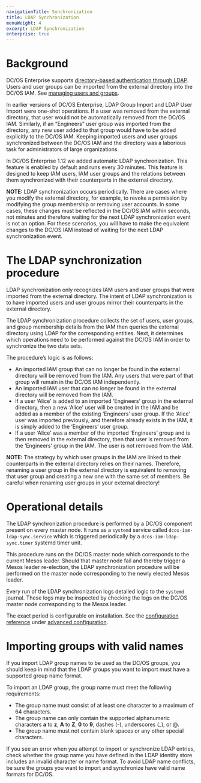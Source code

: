```yaml
---
navigationTitle: Synchronization
title: LDAP Synchronization 
menuWeight: 4
excerpt: LDAP Synchronization
enterprise: true
---
```


<!-- The source repository for this topic is https://github.com/dcos/dcos-docs-site -->
# Background

DC/OS Enterprise supports [directory-based authentication through LDAP](/mesosphere/dcos/2.2/security/ent/ldap/). Users and user groups can be imported from the external directory into the DC/OS IAM. See [managing users and groups](/mesosphere/dcos/2.2/security/ent/users-groups/).

In earlier versions of DC/OS Enterprise, LDAP Group Import and LDAP User Import were one-shot operations. If a user was removed from the external directory, that user would not be automatically removed from the DC/OS IAM. Similarly, if an “Engineers” user group was imported from the directory, any new user added to that group would have to be added explicitly to the DC/OS IAM. Keeping imported users and user groups synchronized between the DC/OS IAM and the directory was a laborious task for administrators of large organizations.

In DC/OS Enterprise 1.12 we added automatic LDAP synchronization. This feature is enabled by default and runs every 30 minutes. This feature is designed to keep IAM users, IAM user groups and the relations between them synchronized with their counterparts in the external directory.

<p class="message--note"><strong>NOTE: </strong> LDAP synchronization occurs periodically. There are cases where you modify the external directory, for example, to revoke a permission by modifying the group membership or removing user accounts. In some cases, these changes must be reflected in the DC/OS IAM within seconds, not minutes and therefore waiting for the next LDAP synchronization event is not an option. For these scenarios, you will have to make the equivalent changes to the DC/OS IAM instead of waiting for the next LDAP synchronization event.</p>

# The LDAP synchronization procedure
LDAP synchronization only recognizes IAM users and user groups that were imported from the external directory. The intent of LDAP synchronization is to have imported users and user groups mirror their counterparts in the external directory.

The LDAP synchronization procedure collects the set of users, user groups, and group membership details from the IAM then queries the external directory using LDAP for the corresponding entities. Next, it determines which operations need to be performed against the DC/OS IAM in order to synchronize the two data sets.

The procedure’s logic is as follows:
- An imported IAM group that can no longer be found in the external directory will be removed from the IAM. Any users that were part of that group will remain in the DC/OS IAM independently.
- An imported IAM user that can no longer be found in the external directory will be removed from the IAM.
- If a user ‘Alice’ is added to an imported ‘Engineers’ group in the external directory, then a new ‘Alice’ user will be created in the IAM and be added as a member of the existing ‘Engineers’ user group. If the ‘Alice’ user was imported previously, and therefore already exists in the IAM, it is simply added to the ‘Engineers’ user group.
- If a user ‘Alice’ was a member of the imported ‘Engineers’ group and is then removed in the external directory, then that user is removed from the ‘Engineers’ group in the IAM. The user is not removed from the IAM.

<p class="message--note"><strong>NOTE: </strong> The strategy by which user groups in the IAM are linked to their counterparts in the external directory relies on their names. Therefore, renaming a user group in the external directory is equivalent to removing that user group and creating a new one with the same set of members. Be careful when renaming user groups in your external directory!</p>

# Operational details
The LDAP synchronization procedure is performed by a DC/OS component present on every master node. It runs as a `systemd` service called `dcos-iam-ldap-sync.service` which is triggered periodically by a `dcos-iam-ldap-sync.timer` systemd timer unit.

This procedure runs on the DC/OS master node which corresponds to the current Mesos leader. Should that master node fail and thereby trigger a Mesos leader re-election, the LDAP synchronization procedure will be performed on the master node corresponding to the newly elected Mesos leader.

Every run of the LDAP synchronization logs detailed logic to the `systemd` journal. These logs may be inspected by checking the logs on the DC/OS master node corresponding to the Mesos leader.

The exact period is configurable on installation. See the [configuration reference](/mesosphere/dcos/2.2/installing/production/advanced-configuration/configuration-reference/) under [advanced configuration](/mesosphere/dcos/2.2/installing/production/advanced-configuration/). 

# Importing groups with valid names
If you import LDAP group names to be used as the DC/OS groups, you should keep in mind that the LDAP groups you want to import must have a supported group name format. 

To import an LDAP group, the group name must meet the following requirements:
- The group name must consist of at least one character to a maximum of 64 characters.
- The group name can only contain the supported alphanumeric characters **a** to **z**, **A** to **Z**, **0** to **9**, dashes (-), underscores (*_*), or @.
- The group name must not contain blank spaces or any other special characters.

If you see an error when you attempt to import or synchronize LDAP entries, check whether the group name you have defined in the LDAP identity store includes an invalid character or name format. To avoid LDAP name conflicts, be sure the groups you  want to import and synchronize have valid name formats for DC/OS. 
